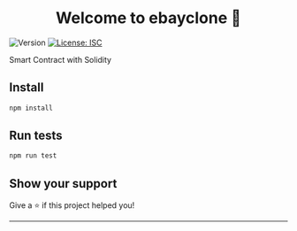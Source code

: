 <h1 align="center">Welcome to ebayclone 👋</h1>
<p>
  <img alt="Version" src="https://img.shields.io/badge/version-1.0.0-blue.svg?cacheSeconds=2592000" />
  <a href="#" target="_blank">
    <img alt="License: ISC" src="https://img.shields.io/badge/License-ISC-yellow.svg" />
  </a>
</p>


Smart Contract with Solidity 


## Install

```sh
npm install
```

## Run tests

```sh
npm run test
```

## Show your support

Give a ⭐️ if this project helped you!

***
